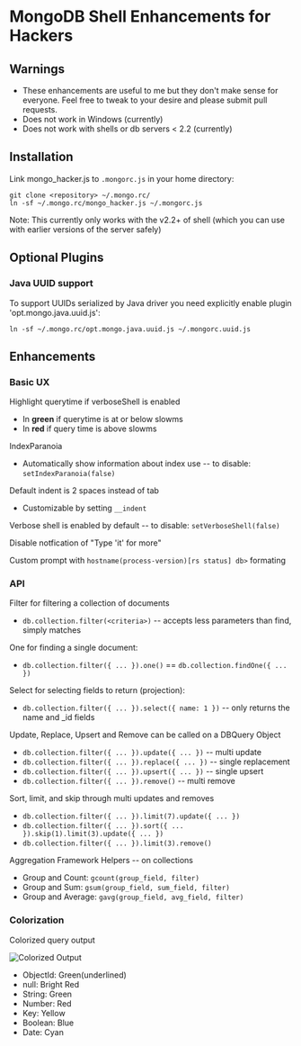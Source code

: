 # MongoDB Shell Enhancements for Hackers

## Warnings

* These enhancements are useful to me but they don't make sense for everyone. Feel free to tweak to your desire and please submit pull requests.
* Does not work in Windows (currently)
* Does not work with shells or db servers < 2.2 (currently)

## Installation

Link mongo_hacker.js to `.mongorc.js` in your home directory:

```
git clone <repository> ~/.mongo.rc/
ln -sf ~/.mongo.rc/mongo_hacker.js ~/.mongorc.js
```

Note: This currently only works with the v2.2+ of shell (which you can use with earlier versions of the server safely)

## Optional Plugins

### Java UUID support

To support UUIDs serialized by Java driver you need explicitly enable plugin 'opt.mongo.java.uuid.js':

```
ln -sf ~/.mongo.rc/opt.mongo.java.uuid.js ~/.mongorc.uuid.js
```

## Enhancements

### Basic UX

Highlight querytime if verboseShell is enabled
  - In **green** if querytime is at or below slowms
  - In **red** if query time is above slowms

IndexParanoia
- Automatically show information about index use -- to disable: `setIndexParanoia(false)`

Default indent is 2 spaces instead of tab
  - Customizable by setting `__indent`

Verbose shell is enabled by default -- to disable: `setVerboseShell(false)`

Disable notfication of "Type 'it' for more"

Custom prompt with `hostname(process-version)[rs status] db>` formating

### API

Filter for filtering a collection of documents
- `db.collection.filter(<criteria>)` -- accepts less parameters than find, simply matches

One for finding a single document:
- `db.collection.filter({ ... }).one()` == `db.collection.findOne({ ... })`

Select for selecting fields to return (projection):
- `db.collection.filter({ ... }).select({ name: 1 })` -- only returns the name and _id fields

Update, Replace, Upsert and Remove can be called on a DBQuery Object
- `db.collection.filter({ ... }).update({ ... })`  -- multi update
- `db.collection.filter({ ... }).replace({ ... })` -- single replacement
- `db.collection.filter({ ... }).upsert({ ... })`  -- single upsert
- `db.collection.filter({ ... }).remove()`         -- multi remove

Sort, limit, and skip through multi updates and removes
- `db.collection.filter({ ... }).limit(7).update({ ... })`
- `db.collection.filter({ ... }).sort({ ... }).skip(1).limit(3).update({ ... })`
- `db.collection.filter({ ... }).limit(3).remove()`

Aggregation Framework Helpers -- on collections
- Group and Count: `gcount(group_field, filter)`
- Group and Sum: `gsum(group_field, sum_field, filter)`
- Group and Average: `gavg(group_field, avg_field, filter)`

### Colorization

Colorized query output

![Colorized Output](http://tylerbrock.github.com/mongo-hacker/screenshots/colorized_shell.png)

- ObjectId: Green(underlined)
- null: Bright Red
- String: Green
- Number: Red
- Key: Yellow
- Boolean: Blue
- Date: Cyan

